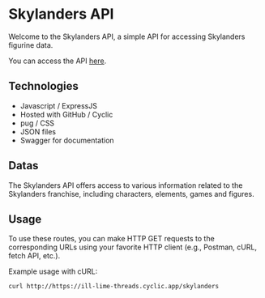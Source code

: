 # Skylanders API

Welcome to the Skylanders API, a simple API for accessing Skylanders figurine data.

You can access the API [here](https://ill-lime-threads.cyclic.app).

## Technologies

- Javascript / ExpressJS
- Hosted with GitHub / Cyclic
- pug / CSS
- JSON files
- Swagger for documentation

## Datas

The Skylanders API offers access to various information related to the Skylanders franchise,
including characters, elements, games and figures.

## Usage

To use these routes, you can make HTTP GET requests to the corresponding URLs using your favorite HTTP client (e.g., Postman, cURL, fetch API, etc.).

Example usage with cURL:

```bash
curl http://https://ill-lime-threads.cyclic.app/skylanders
````